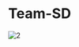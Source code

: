 # Team-SD
![2](https://github.com/ArkSourcer/Team-SD/assets/93954648/1e0b4392-e0c0-4bd7-b9a6-a4d9572b25e8)
